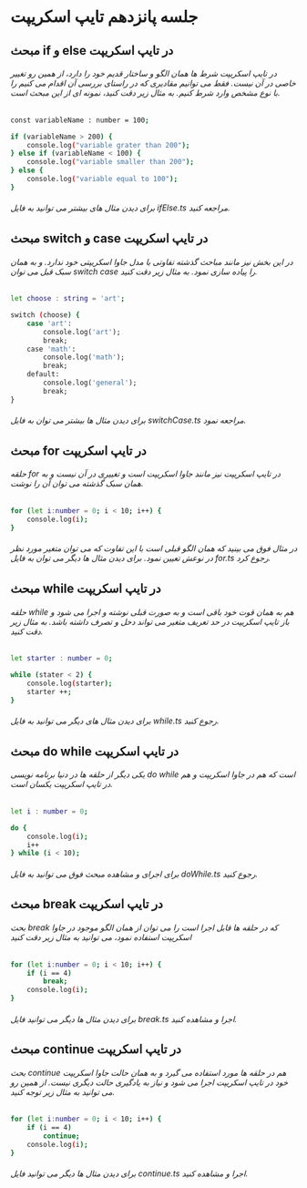 # جلسه پانزدهم تایپ اسکریپت

## مبحث if و else در تایپ اسکریپت

###### در تایپ اسکریپت شرط ها همان الگو و ساختار قدیم خود را دارد، از همین رو تغییر خاصی در آن نیست. فقط می توانیم مقادیری که در راستای بررسی آن اقدام می کنیم را با  نوع مشخص وارد شرط کنیم. به مثال زیر دقت کنید، نمونه ای از این مبحث است.

```bash
const variableName : number = 100;

if (variableName > 200) {
    console.log("variable grater than 200");
} else if (variableName < 100) {
    console.log("variable smaller than 200");
} else {
    console.log("variable equal to 100");
}
```
###### برای دیدن مثال های بیشتر می توانید به فایل ifElse.ts مراجعه کنید.

## مبحث switch و case در تایپ اسکریپت

###### در این بخش نیز مانند مباحث گذشته تفاوتی با مدل جاوا اسکریپتی خود ندارد. و به همان سبک قبل می توان switch case را پیاده سازی نمود. به مثال زیر دقت کنید.

```bash
let choose : string = 'art';

switch (choose) {
    case 'art':
        console.log('art');
        break;
    case 'math':
        console.log('math');
        break; 
    default:
        console.log('general');
        break;       
}
```

###### برای دیدن مثال ها بیشتر می توان به فایل switchCase.ts مراجعه نمود.

## مبحث for در تایپ اسکریپت

###### حلقه for در تایپ اسکریپت نیز مانند جاوا اسکریپت است و تغییری  در آن نیست و به همان سبک گذشته می توان آن را نوشت.

```bash
for (let i:number = 0; i < 10; i++) {
    console.log(i);
}
```
###### در مثال فوق می بینید که همان الگو قبلی است با این تفاوت که می توان متغیر مورد نظر در نوعش تعیین نمود. برای دیدن مثال ها دیگر می توان به فایل for.ts رجوع کرد.


## مبحث while در تایپ اسکریپت

###### حلقه while هم به همان قوت خود باقی است و به صورت قبلی نوشته و اجرا می شود و باز تایپ اسکریپت در حد تعریف متغیر می تواند دخل و تصرف داشته باشد. به مثال زیر دقت کنید.

```bash
let starter : number = 0;

while (stater < 2) {
    console.log(starter);
    starter ++;
}
```

###### برای دیدن مثال های دیگر می توانید به فایل while.ts رجوع کنید.


## مبحث do while در تایپ اسکریپت

###### یکی دیگر از حلقه ها در دنیا برنامه نویسی do while است که هم در جاوا اسکریپت و هم در تایپ اسکریپت یکسان است.

```bash
let i : number = 0;

do {
    console.log(i);
    i++
} while (i < 10);
```

###### برای اجرای و مشاهده مبحث فوق می توانید به فایل doWhile.ts رجوع کنید.

## مبحث break در تایپ اسکریپت

###### بحث break که در حلقه ها قابل  اجرا است را می توان از همان الگو موجود در جاوا اسکریپت استفاده نمود، می توانید به مثال زیر دقت کنید 

```bash
for (let i:number = 0; i < 10; i++) {
    if (i == 4)
        break;    
    console.log(i);
} 
```

###### برای دیدن مثال ها دیگر می توانید فایل break.ts اجرا و مشاهده کنید.


## مبحث continue در تایپ اسکریپت

###### بحث continue هم در حلقه ها مورد استفاده می گیرد و به همان حالت جاوا اسکریپت خود در تایپ اسکریپت اجرا می شود و نیاز به یادگیری حالت دیگری نیست. از همین رو می توانید به مثال زیر توجه کنید.

```bash
for (let i:number = 0; i < 10; i++) {
    if (i == 4)
        continue;    
    console.log(i);
} 
```

###### برای دیدن مثال ها دیگر می توانید فایل continue.ts اجرا و مشاهده کنید.
